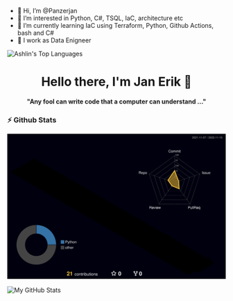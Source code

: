 - 👋 Hi, I’m @Panzerjan
- 👀 I’m interested in Python, C#, TSQL, IaC, architecture etc
- 🌱 I’m currently learning IaC using Terraform, Python, Github Actions, bash and C#
- 🌱 I work as Data Enigneer

<img src="https://github-readme-stats.vercel.app/api/top-langs?username=panzerjan&show_icons=true&locale=en&layout=compact&langs_count=100" width="37%" alt="Ashlin's Top Languages">

<!---
Panzerjan/Panzerjan is a ✨ special ✨ repository because its `README.md` (this file) appears on your GitHub profile.
You can click the Preview link to take a look at your changes.
--->

<p>
  <h1 align="center"><b>Hello there, I'm Jan Erik 👋</b></h1>
</p>

<p>
  <h4 align="center"><b>"Any fool can write code that a computer can understand ..."</b></h4>
</p>



### :zap: Github Stats

![](./profile-3d-contrib/profile-night-rainbow.svg)


![My GitHub Stats](https://github-readme-stats.vercel.app/api?username=panzerjan&show_icons=true&theme=radical)
